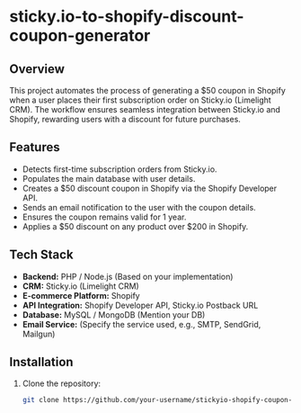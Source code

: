 # sticky.io-to-shopify-discount-coupon-generator

## Overview
This project automates the process of generating a $50 coupon in Shopify when a user places their first subscription order on Sticky.io (Limelight CRM). 
The workflow ensures seamless integration between Sticky.io and Shopify, rewarding users with a discount for future purchases.

## Features
- Detects first-time subscription orders from Sticky.io.
- Populates the main database with user details.
- Creates a $50 discount coupon in Shopify via the Shopify Developer API.
- Sends an email notification to the user with the coupon details.
- Ensures the coupon remains valid for 1 year.
- Applies a $50 discount on any product over $200 in Shopify.

## Tech Stack
- **Backend:** PHP / Node.js (Based on your implementation)
- **CRM:** Sticky.io (Limelight CRM)
- **E-commerce Platform:** Shopify
- **API Integration:** Shopify Developer API, Sticky.io Postback URL
- **Database:** MySQL / MongoDB (Mention your DB)
- **Email Service:** (Specify the service used, e.g., SMTP, SendGrid, Mailgun)

## Installation
1. Clone the repository:  
   ```bash
   git clone https://github.com/your-username/stickyio-shopify-coupon-automation.git
